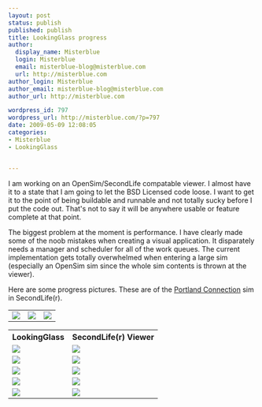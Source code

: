```yaml
---
layout: post
status: publish
published: publish
title: LookingGlass progress
author:
  display_name: Misterblue
  login: Misterblue
  email: misterblue-blog@misterblue.com
  url: http://misterblue.com
author_login: Misterblue
author_email: misterblue-blog@misterblue.com
author_url: http://misterblue.com

wordpress_id: 797
wordpress_url: http://misterblue.com/?p=797
date: 2009-05-09 12:08:05
categories:
- Misterblue
- LookingGlass


---
```

<p>I am working on an OpenSim/SecondLife compatable viewer. I almost have it to a state that I am going to let the BSD Licensed code loose. I want to get it to the point of being buildable and runnable and not totally sucky before I put the code out. That's not to say it will be anywhere usable or feature complete at that point.
</p>
<p>The biggest problem at the moment is performance. I have clearly made some of the noob mistakes when creating a visual application. It disparately needs a manager and scheduler for all of the work queues. The current implementation gets totally overwhelmed when entering a large sim (especially an OpenSim sim since the whole sim contents is thrown at the viewer).
</p>
<p>
Here are some progress pictures. These are of the <a href="http://slurl.com/secondlife/Portland%20Connection/164/202/31">Portland Connection</a> sim in SecondLife(r).
<table>
<tr>
<td><div class="g2image"><a href="/images/oldimages/IMG_6648.jpg"><img src="/images/oldimages/thumb/IMG_6648.jpg" class="oldImageThumb"/></a></div></td>
<td><div class="g2image"><a href="/images/oldimages/IMG_6652.jpg"><img src="/images/oldimages/thumb/IMG_6652.jpg" class="oldImageThumb"/></a></div></td>
<td><div class="g2image"><a href="/images/oldimages/IMG_6655.jpg"><img src="/images/oldimages/thumb/IMG_6655.jpg" class="oldImageThumb"/></a></div></td>
</tr>
</table>
<table>
<tr><th>LookingGlass</th><th>SecondLife(r) Viewer</th></tr>
<tr>
  <td><div class="g2image"><a href="/images/oldimages/IMG_6658.jpg"><img src="/images/oldimages/thumb/IMG_6658.jpg" class="oldImageThumb"/></a></div></td>
  <td><div class="g2image"><a href="/images/oldimages/IMG_6673.jpg"><img src="/images/oldimages/thumb/IMG_6673.jpg" class="oldImageThumb"/></a></div></td>
</tr><tr>
  <td><div class="g2image"><a href="/images/oldimages/IMG_6664.jpg"><img src="/images/oldimages/thumb/IMG_6664.jpg" class="oldImageThumb"/></a></div></td>
  <td><div class="g2image"><a href="/images/oldimages/IMG_6679.jpg"><img src="/images/oldimages/thumb/IMG_6679.jpg" class="oldImageThumb"/></a></div></td>
</tr><tr>
  <td><div class="g2image"><a href="/images/oldimages/IMG_6661.jpg"><img src="/images/oldimages/thumb/IMG_6661.jpg" class="oldImageThumb"/></a></div></td>
  <td><div class="g2image"><a href="/images/oldimages/IMG_6676.jpg"><img src="/images/oldimages/thumb/IMG_6676.jpg" class="oldImageThumb"/></a></div></td>
</tr><tr>
  <td><div class="g2image"><a href="/images/oldimages/IMG_6667.jpg"><img src="/images/oldimages/thumb/IMG_6667.jpg" class="oldImageThumb"/></a></div></td>
  <td><div class="g2image"><a href="/images/oldimages/IMG_6682.jpg"><img src="/images/oldimages/thumb/IMG_6682.jpg" class="oldImageThumb"/></a></div></td>
</tr><tr>
  <td><div class="g2image"><a href="/images/oldimages/IMG_6670.jpg"><img src="/images/oldimages/thumb/IMG_6670.jpg" class="oldImageThumb"/></a></div></td>
  <td><div class="g2image"><a href="/images/oldimages/IMG_6685.jpg"><img src="/images/oldimages/thumb/IMG_6685.jpg" class="oldImageThumb"/></a></div></td>
</tr></table></p>
